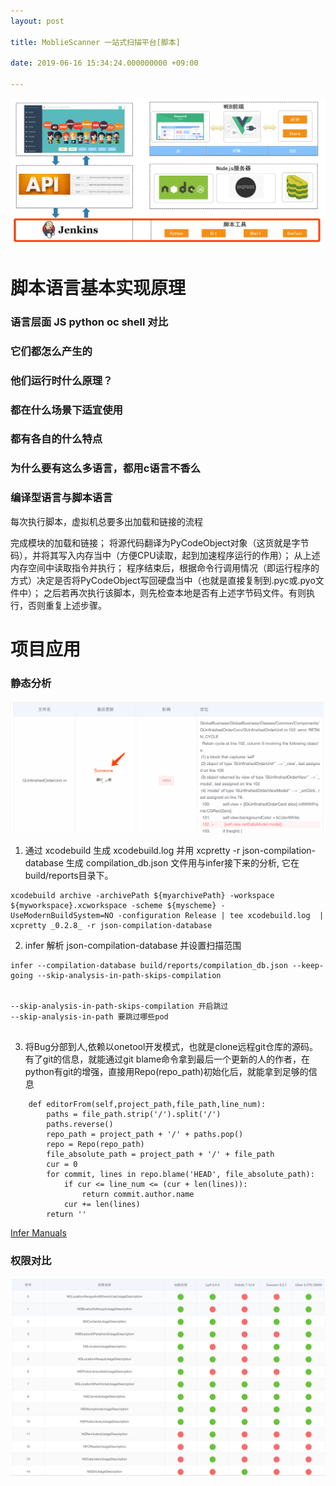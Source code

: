 ```yaml
---
layout: post

title: MoblieScanner 一站式扫描平台[脚本]

date: 2019-06-16 15:34:24.000000000 +09:00

---
```


![1](/assets/mobilescanner/mobilescanner_jenkins.png)

# 脚本语言基本实现原理
### 语言层面 JS python oc shell 对比
### 它们都怎么产生的
### 他们运行时什么原理？
### 都在什么场景下适宜使用
### 都有各自的什么特点
### 为什么要有这么多语言，都用c语言不香么

### 编译型语言与脚本语言 
每次执行脚本，虚拟机总要多出加载和链接的流程

完成模块的加载和链接；
将源代码翻译为PyCodeObject对象（这货就是字节码），并将其写入内存当中（方便CPU读取，起到加速程序运行的作用）；
从上述内存空间中读取指令并执行；
程序结束后，根据命令行调用情况（即运行程序的方式）决定是否将PyCodeObject写回硬盘当中（也就是直接复制到.pyc或.pyo文件中）；
之后若再次执行该脚本，则先检查本地是否有上述字节码文件。有则执行，否则重复上述步骤。



# 项目应用

### 静态分析

![1](/assets/mobilescanner/someone.png)


1. 通过 xcodebuild 生成 xcodebuild.log 并用 xcpretty -r json-compilation-database 生成 compilation_db.json 文件用与infer接下来的分析, 它在build/reports目录下。

```
xcodebuild archive -archivePath ${myarchivePath} -workspace ${myworkspace}.xcworkspace -scheme ${myscheme} -UseModernBuildSystem=NO -configuration Release | tee xcodebuild.log  | xcpretty _0.2.8_ -r json-compilation-database
```

2. infer 解析 json-compilation-database 并设置扫描范围

```
infer --compilation-database build/reports/compilation_db.json --keep-going --skip-analysis-in-path-skips-compilation 


--skip-analysis-in-path-skips-compilation 开启跳过
--skip-analysis-in-path 要跳过哪些pod
 

```
3. 将Bug分部到人,依赖以onetool开发模式，也就是clone远程git仓库的源码。有了git的信息，就能通过git blame命令拿到最后一个更新的人的作者，在python有git的增强，直接用Repo(repo_path)初始化后，就能拿到足够的信息

```
	def editorFrom(self,project_path,file_path,line_num):
		paths = file_path.strip('/').split('/')
		paths.reverse()
		repo_path = project_path + '/' + paths.pop()
		repo = Repo(repo_path)
		file_absolute_path = project_path + '/' + file_path
		cur = 0
		for commit, lines in repo.blame('HEAD', file_absolute_path):
			if cur <= line_num <= (cur + len(lines)):
				return commit.author.name
			cur += len(lines)
		return ''

```

[Infer Manuals](https://fbinfer.com/docs/man-pages.html)
 

### 权限对比

![1](/assets/mobilescanner/quanxianduibi.png)



